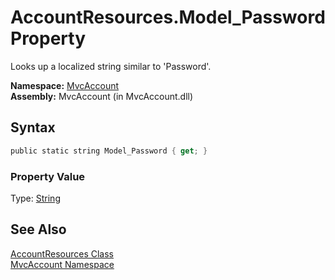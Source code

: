 AccountResources.Model_Password Property
========================================
Looks up a localized string similar to 'Password'.

**Namespace:** [MvcAccount][1]  
**Assembly:** MvcAccount (in MvcAccount.dll)

Syntax
------

```csharp
public static string Model_Password { get; }
```

### Property Value
Type: [String][2]

See Also
--------
[AccountResources Class][3]  
[MvcAccount Namespace][1]  

[1]: ../README.md
[2]: http://msdn2.microsoft.com/en-us/library/s1wwdcbf
[3]: README.md
